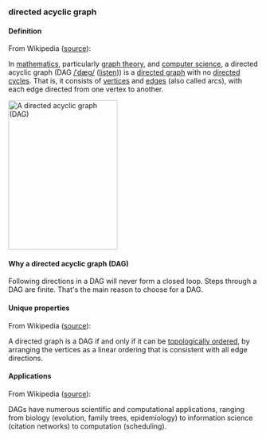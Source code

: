 ### directed acyclic graph

<h4>Definition</h4><p>From Wikipedia (<a href="https://en.wikipedia.org/wiki/Directed_acyclic_graph">source</a>):</p><p>In <a href="https://en.wikipedia.org/wiki/Mathematics">mathematics</a>, particularly <a href="https://en.wikipedia.org/wiki/Graph_theory">graph theory</a>, and <a href="https://en.wikipedia.org/wiki/Computer_science">computer science</a>, a directed acyclic graph (DAG <a href="https://en.wikipedia.org/wiki/Help:IPA/English">/ˈdæɡ/</a> (<a href="https://upload.wikimedia.org/wikipedia/commons/5/5a/En-us-DAG.ogg">listen</a>)) is a <a href="https://en.wikipedia.org/wiki/Directed_graph">directed graph</a> with no <a href="https://en.wikipedia.org/wiki/Cycle_graph#Directed_cycle_graph">directed cycles</a>. That is, it consists of <a href="https://en.wikipedia.org/wiki/Vertex_(graph_theory)">vertices</a> and <a href="https://en.wikipedia.org/wiki/Edge_(graph_theory)">edges</a> (also called arcs), with each edge directed from one vertex to another.</p><img src="https://hackmd.io/_uploads/rywIzRLo5.png" width="219" height="300" alt="A directed acyclic graph (DAG)"/><h4>Why a directed acyclic graph (DAG)</h4><p>Following directions in a DAG will never form a closed loop. Steps through a DAG are finite. That&#39;s the main reason to choose for a DAG.</p><h4>Unique properties</h4><p>From Wikipedia (<a href="https://en.wikipedia.org/wiki/Directed_acyclic_graph">source</a>):</p><p>A directed graph is a DAG if and only if it can be <a href="https://en.wikipedia.org/wiki/Topological_ordering">topologically ordered</a>, by arranging the vertices as a linear ordering that is consistent with all edge directions. </p><h4>Applications</h4><p>From Wikipedia (<a href="https://en.wikipedia.org/wiki/Directed_acyclic_graph">source</a>):</p><p>DAGs have numerous scientific and computational applications, ranging from biology (evolution, family trees, epidemiology) to information science (citation networks) to computation (scheduling).</p>